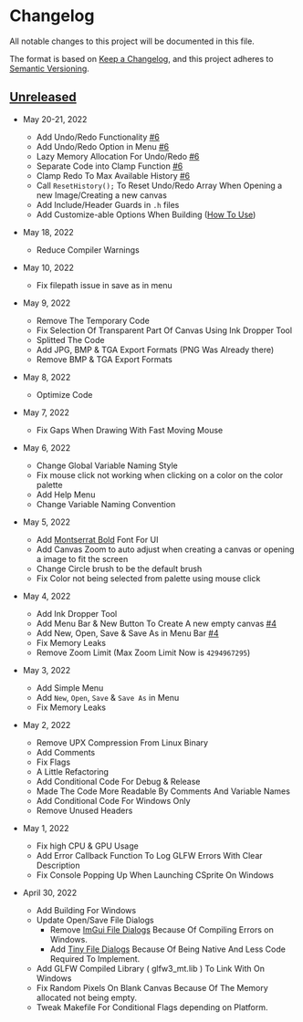 # Changelog
All notable changes to this project will be documented in this file.

The format is based on [Keep a Changelog](https://keepachangelog.com/en/1.0.0/),
and this project adheres to [Semantic Versioning](https://semver.org/spec/v2.0.0.html).

## [Unreleased](https://github.com/pegvin/CSprite/releases/tag/continuous)

- May 20-21, 2022
	- Add Undo/Redo Functionality [#6](https://github.com/pegvin/CSprite/pull/6)
	- Add Undo/Redo Option in Menu [#6](https://github.com/pegvin/CSprite/pull/6)
	- Lazy Memory Allocation For Undo/Redo [#6](https://github.com/pegvin/CSprite/pull/6)
	- Separate Code into Clamp Function [#6](https://github.com/pegvin/CSprite/pull/6)
	- Clamp Redo To Max Available History [#6](https://github.com/pegvin/CSprite/pull/6)
	- Call `ResetHistory();` To Reset Undo/Redo Array When Opening a new Image/Creating a new canvas
	- Add Include/Header Guards in `.h` files
	- Add Customize-able Options When Building ([How To Use](https://github.com/pegvin/CSprite/wiki/Building-From-Source#customizing))

- May 18, 2022
	- Reduce Compiler Warnings

- May 10, 2022
	- Fix filepath issue in save as in menu

- May 9, 2022
	- Remove The Temporary Code
	- Fix Selection Of Transparent Part Of Canvas Using Ink Dropper Tool
	- Splitted The Code
	- Add JPG, BMP & TGA Export Formats (PNG Was Already there)
	- Remove BMP & TGA Export Formats

- May 8, 2022
	- Optimize Code

- May 7, 2022
	- Fix Gaps When Drawing With Fast Moving Mouse

- May 6, 2022
	- Change Global Variable Naming Style
	- Fix mouse click not working when clicking on a color on the color palette
	- Add Help Menu
	- Change Variable Naming Convention

- May 5, 2022
	- Add [Montserrat Bold](https://fonts.google.com/specimen/Montserrat) Font For UI
	- Add Canvas Zoom to auto adjust when creating a canvas or opening a image to fit the screen
	- Change Circle brush to be the default brush
	- Fix Color not being selected from palette using mouse click

- May 4, 2022

	- Add Ink Dropper Tool
	- Add Menu Bar & New Button To Create A new empty canvas [#4](https://github.com/pegvin/CSprite/pull/4)
	- Add New, Open, Save & Save As in Menu Bar [#4](https://github.com/pegvin/CSprite/pull/4)
	- Fix Memory Leaks
	- Remove Zoom Limit (Max Zoom Limit Now is `4294967295`)

- May 3, 2022
	- Add Simple Menu
	- Add `New`, `Open`, `Save` & `Save As` in Menu
	- Fix Memory Leaks

- May 2, 2022
	- Remove UPX Compression From Linux Binary
	- Add Comments
	- Fix Flags
	- A Little Refactoring
	- Add Conditional Code For Debug & Release
	- Made The Code More Readable By Comments And Variable Names
	- Add Conditional Code For Windows Only
	- Remove Unused Headers

- May 1, 2022
	- Fix high CPU & GPU Usage
	- Add Error Callback Function To Log GLFW Errors With Clear Description
	- Fix Console Popping Up When Launching CSprite On Windows

- April 30, 2022
	- Add Building For Windows
	- Update Open/Save File Dialogs
		- Remove [ImGui File Dialogs](https://github.com/aiekick/ImGuiFileDialog) Because Of Compiling Errors on Windows.
		- Add [Tiny File Dialogs](https://sourceforge.net/projects/tinyfiledialogs/) Because Of Being Native And Less Code Required To Implement.
	- Add GLFW Compiled Library ( glfw3_mt.lib ) To Link With On Windows
	- Fix Random Pixels On Blank Canvas Because Of The Memory allocated not being empty.
	- Tweak Makefile For Conditional Flags depending on Platform.
